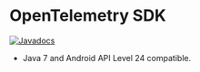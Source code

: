 OpenTelemetry SDK
======================================================

[![Javadocs][javadoc-image]][javadoc-url]

* Java 7 and Android API Level 24 compatible.

[javadoc-image]: https://www.javadoc.io/badge/io.opentelemetry/opentelemetry-sdk.svg
[javadoc-url]: https://www.javadoc.io/doc/io.opentelemetry/opentelemetry-sdk
